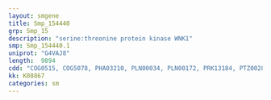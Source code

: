 ```yaml
---
layout: smgene
title: Smp_154440
grp: Smp_15
description: "serine:threonine protein kinase WNK1"
smp: Smp_154440.1
uniprot: "G4VAJ8"
length:  9894
cdd: "COG0515, COG5078, PHA03210, PLN00034, PLN00172, PRK13184, PTZ00283, PTZ00390, TIGR03903, cd00195, cd13983, cl00154, cl21453, pfam00069, pfam00179, smart00212, smart00220"
kk: K08867
categories: sm
---
```

